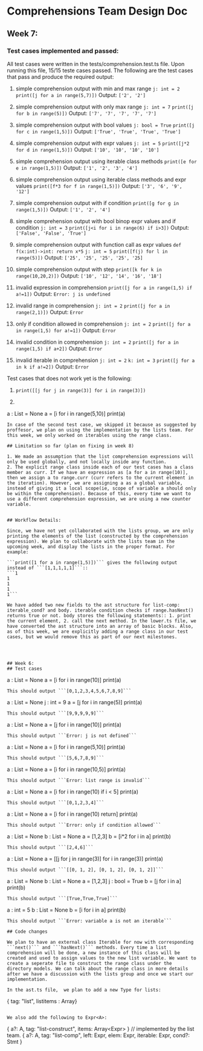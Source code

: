 # Comprehensions Team Design Doc

## Week 7:
### Test cases implemented and passed:
All test cases were written in the tests/comprehension.test.ts file. Upon running this file, 15/15 teste cases passed. The following are the test cases that pass and produce the required output:

1. simple comprehension output with min and max range
```j: int = 2```
```print([j for a in range(5,7)])```
Output: ```['2', '2']```

2. simple comprehension output with only max range
```j: int = 7```
```print([j for b in range(5)])```
Output: ```['7', '7', '7', '7', '7']```

3. simple comprehension output with bool values
```j: bool = True```
```print([j for c in range(1,5)])```
Output: ```['True', 'True', 'True', 'True']```

4. simple comprehension output with expr values
```j: int = 5```
```print([j*2 for d in range(1,5)])```
Output: ```['10', '10', '10', '10']```

5. simple comprehension output using iterable class methods
```print([e for e in range(1,5)])```
Output: ```['1', '2', '3', '4']```

6. simple comprehension output using iterable class methods and expr values
```print([f*3 for f in range(1,5)])```
Output: ```['3', '6', '9', '12']```

7. simple comprehension output with if condition
```print([g for g in range(1,5)])```
Output: ```['1', '2', '4']```

8. simple comprehension output with bool binop expr values and if condition
```j: int = 3```
```print([j<i for i in range(6) if i>3])```
Output: ```['False', 'False', 'True']```

9. simple comprehension output with function call as expr values
```def f(x:int)->int: return x*5```
```j: int = 5```
```print([f(j) for l in range(5)])```
Output: ```['25', '25', '25', '25', '25]```

10. simple comprehension output with step
```print([k for k in range(10,20,2)])```
Output: ```['10', '12', '14', '16', '18']```

11. invalid expression in comprehension
```print([j for a in range(1,5) if a!=1])```
Output: ```Error: j is undefined```

12. invalid range in comprehension
```j: int = 2```
```print([j for a in range(2,1)])```
Output: ```Error```

13. only if condition allowed in comprehension
```j: int = 2```
```print([j for a in range(1,5) for a!=1])```
Output: ```Error```

14. invalid condition in comprehension
```j: int = 2```
```print([j for a in range(1,5) if a+2])```
Output: ```Error```

15. invalid iterable in comprehension
```j: int = 2```
```k: int = 3```
```print([j for a in k if a!=2])```
Output: ```Error```

Test cases that does not work yet is the following:

1. ```print([[j for j in range(3)] for i in range(3)])```
2. ```
 a : List = None
a = [i for i in range(5,10)]
print(a)
```
In case of the second test case, we skipped it because as suggested by proffesor, we plan on using the implementation by the lists team. For this week, we only worked on iterables using the range class.

## Limitation so far (plan on fixing in week 8)

1. We made an assumption that the list comprehension expressions will only be used globally, and not locally inside any function.
2. The explicit range class inside each of our test cases has a class member as curr. If we have an expression as [a for a in range(10)], then we assign a to range.curr (curr refers to the current element in the iteration). However, we are assigning a as a global variable, instead of giving it a local scope(ie, scope of variable a should only be within the comprehension). Because of this, every time we want to use a different comprehension expression, we are using a new counter variable.


## Workflow Details:

Since, we have not yet collaborated with the lists group, we are only printing the elements of the list (constructed by the comprehension expression). We plan to collaborate with the lists team in the upcoming week, and display the lists in the proper format. For example:

```print([1 for a in range(1,5)])``` gives the following output instead of ```[1,1,1,1,1]```::
```1
1
1
1
1```

We have added two new fields to the ast structure for list-comp: iterable_cond? and body. iterable condition checks if range.hasNext() returns true or not. body stores the following statements:: 1. print the current element, 2. call the next method. In the lower.ts file, we have converted the ast structure into an array of basic blocks. Also, as of this week, we are explicitly adding a range class in our test cases, but we would remove this as part of our next milestones. 




## Week 6:
## Test cases

```
a : List = None
a = [i for i in range(10)]
print(a)
```
This should output ```[0,1,2,3,4,5,6,7,8,9]```

```
a : List = None
j : int = 9
a = [j for i in range(5)]
print(a)
```
This should output ```[9,9,9,9,9]```

```
a : List = None
a = [j for i in range(10)]
print(a)
```
This should output ```Error: j is not defined```

```
a : List = None
a = [i for i in range(5,10)]
print(a)
```
This should output ```[5,6,7,8,9]```

```
a : List = None
a = [i for i in range(10,5)]
print(a)
```
This should output ```Error: list range is invalid```

```
a : List = None
a = [i for i in range(10) if i < 5]
print(a)
```
This should output ```[0,1,2,3,4]```

```
a : List = None
a = [i for i in range(10) return]
print(a)
```
This should output ```Error: only if condition allowed```

```
a : List = None
b : List = None
a = [1,2,3]
b = [i*2 for i in a]
print(b)
```
This should output ```[2,4,6]```

```
a : List = None
a = [[j for j in range(3)] for i in range(3)]
print(a)
```
This should output ```[[0, 1, 2], [0, 1, 2], [0, 1, 2]]```

```
a : List = None
b : List = None
a = [1,2,3]
j : bool = True
b = [j for i in a]
print(b)
```
This should output ```[True,True,True]```

```
a : int = 5
b : List = None
b = [i for i in a]
print(b)
```
This should output ```Error: variable a is not an iterable```

## Code changes

We plan to have an external class Iterable for now with corresponding ```next()``` and ```hasNext()``` methods. Every time a list comprehension will be done, a new instance of this class will be created and used to assign values to the new list variable. We want to create a seperate file to construct the range class under the directory models. We can talk about the range class in more details after we have a discussion with the lists group and once we start our implementation.

In the ast.ts file,  we plan to add a new Type for lists:
```
{ tag: "list", listitems : Array<Type>}
```

We also add the following to Expr<A>:
```
{  a?: A, tag: "list-construct", items: Array<Expr<A>> } // implemented by the list team. 
{  a?: A, tag: "list-comp", left: Expr<A>, elem: Expr<A>, iterable: Expr<A>, cond?: Stmt<A> }
```



